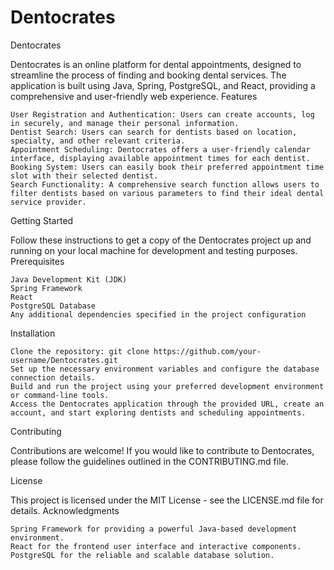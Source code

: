 # Dentocrates
Dentocrates

Dentocrates is an online platform for dental appointments, designed to streamline the process of finding and booking dental services. The application is built using Java, Spring, PostgreSQL, and React, providing a comprehensive and user-friendly web experience.
Features

    User Registration and Authentication: Users can create accounts, log in securely, and manage their personal information.
    Dentist Search: Users can search for dentists based on location, specialty, and other relevant criteria.
    Appointment Scheduling: Dentocrates offers a user-friendly calendar interface, displaying available appointment times for each dentist.
    Booking System: Users can easily book their preferred appointment time slot with their selected dentist.
    Search Functionality: A comprehensive search function allows users to filter dentists based on various parameters to find their ideal dental service provider.

Getting Started

Follow these instructions to get a copy of the Dentocrates project up and running on your local machine for development and testing purposes.
Prerequisites

    Java Development Kit (JDK)
    Spring Framework
    React
    PostgreSQL Database
    Any additional dependencies specified in the project configuration

Installation

    Clone the repository: git clone https://github.com/your-username/Dentocrates.git
    Set up the necessary environment variables and configure the database connection details.
    Build and run the project using your preferred development environment or command-line tools.
    Access the Dentocrates application through the provided URL, create an account, and start exploring dentists and scheduling appointments.

Contributing

Contributions are welcome! If you would like to contribute to Dentocrates, please follow the guidelines outlined in the CONTRIBUTING.md file.


License

This project is licensed under the MIT License - see the LICENSE.md file for details.
Acknowledgments

    Spring Framework for providing a powerful Java-based development environment.
    React for the frontend user interface and interactive components.
    PostgreSQL for the reliable and scalable database solution.
